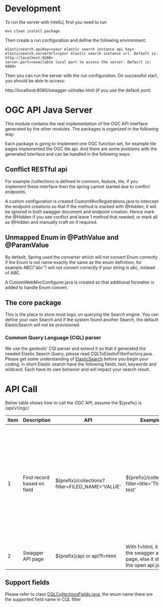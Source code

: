 # Development

To run the server with IntelliJ, first you need to run

```agsl
mvn clean install package
```

Then create a run configuration and define the following environment:

```agsl
elasticsearch.apiKey=<your elastic search instance api key>
elasticsearch.serverUrl=<your elastic search instance url. Default is: http://localhost:9200>
server.port=<available local port to access the server. Default is: 8080>
```

Then you can run the server with the run configuration. On successful start, you should be able to access:

http://localhost:8080/swagger-ui/index.html (if you use the default port)

# OGC API Java Server

This module contains the real implementation of the OGC API interface generated by the other modules. The packages is
organized in the following way:

Each package is going to implement one OGC function set, for example tile pages implemented the OGC tile api. And there
are some problems with the generated interface and can be handled in the following ways:

## Conflict RESTful api

For example /collections is defined in common, feature, tile, if you implement these interface then the spring cannot
started due to conflict endpoints.

A custom configuration is created CustomMvcRegistrations.java to intercept the endpoint creations so that if the
method is marked with @Hidden, it will be ignored in both swagger document and endpoint creation. Hence mark
the @Hidden if you see conflict and leave 1 method that needed, or mark all as @Hidden and manually craft on
if required.

## Unmapped Enum in @PathValue and @ParamValue

By default, Spring used the converter which will not convert Enum correctly if the Enum is not name exactly the same
as the enum definition, for example ABC("abc") will not convert correctly if your string is abc, instead of ABC.

A CustomWebMvcConfigurer.java is created so that additional formatter is added to handle Enum convert.

## The core package

This is the place to store most logic on querying the Search engine. You can define your own Search and if the system
found another Search, the default ElasticSearch will not be provisioned.

### Common Query Language (CQL) parser

We use the geotools' CQl parser and extend it so that it generated the needed Elastic Search Query, please read
CQLToElasticFilterFactory.java. Please get some understanding of
[ElasticSearch](https://www.elastic.co/blog/find-strings-within-strings-faster-with-the-new-elasticsearch-wildcard-field)
before you begin your coding, in short Elastic search have the following fields, text, keywords and wildcard. Each
have its own behavior and will impact your search result.

# API Call

Below table shows how to call the OGC API, assume the ${prefix} is /api/v1/ogc/

| Item | Description | API | Example | Comments |
| ---- |------------ | ------- |----| ----- |
| 1 | Find record based on field | ${prefix}/collections?filter=FILED_NAME='VALUE' | ${prefix}/collections?filter=title='This is a test' | It use elastic match_phase query internally, so the text will be match according to phase order, so lets say you want a title 'This is a test', then 'is a test' will be a hit while 'is the a test' is not. Upper or lower case makes no different. |
| 2 | Swagger API page | ${prefix}/api or api?f=html | With f=html, it shows the swagger api page, else it shows the open api json file | |

## Support fields

Please refer to class [CQLCollectionsFields.java](src/main/java/au/org/aodn/ogcapi/server/core/model/enumeration/CQLCollectionsField.java), the enum name there are the supported field name in CQL filter
